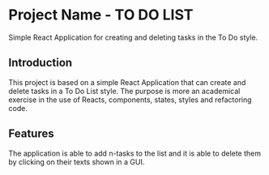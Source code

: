 # Project Name - TO DO LIST

Simple React Application for creating and deleting tasks in the To Do style. 

## Introduction

This project is based on a simple React Application that can create and delete tasks in a To Do List style. The purpose is more an academical exercise in the use of Reacts, components, states, styles and refactoring code.

## Features

The application is able to add n-tasks to the list and it is able to delete them by clicking on their texts shown in a GUI.
